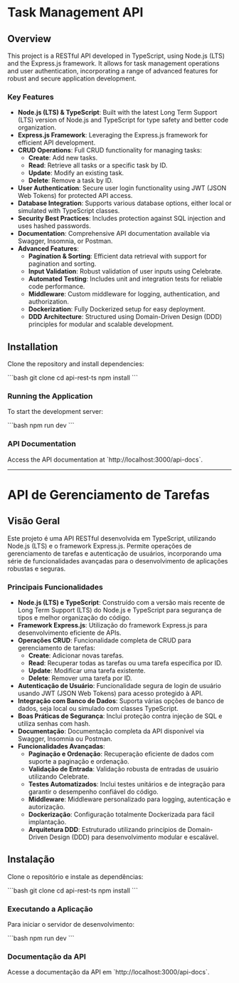 
# Task Management API

## Overview

This project is a RESTful API developed in TypeScript, using Node.js (LTS) and the Express.js framework. It allows for task management operations and user authentication, incorporating a range of advanced features for robust and secure application development.

### Key Features

- **Node.js (LTS) & TypeScript**: Built with the latest Long Term Support (LTS) version of Node.js and TypeScript for type safety and better code organization.
- **Express.js Framework**: Leveraging the Express.js framework for efficient API development.
- **CRUD Operations**: Full CRUD functionality for managing tasks:
  - **Create**: Add new tasks.
  - **Read**: Retrieve all tasks or a specific task by ID.
  - **Update**: Modify an existing task.
  - **Delete**: Remove a task by ID.
- **User Authentication**: Secure user login functionality using JWT (JSON Web Tokens) for protected API access.
- **Database Integration**: Supports various database options, either local or simulated with TypeScript classes.
- **Security Best Practices**: Includes protection against SQL injection and uses hashed passwords.
- **Documentation**: Comprehensive API documentation available via Swagger, Insomnia, or Postman.
- **Advanced Features**:
  - **Pagination & Sorting**: Efficient data retrieval with support for pagination and sorting.
  - **Input Validation**: Robust validation of user inputs using Celebrate.
  - **Automated Testing**: Includes unit and integration tests for reliable code performance.
  - **Middleware**: Custom middleware for logging, authentication, and authorization.
  - **Dockerization**: Fully Dockerized setup for easy deployment.
  - **DDD Architecture**: Structured using Domain-Driven Design (DDD) principles for modular and scalable development.

## Installation

Clone the repository and install dependencies:

\`\`\`bash
git clone <repo-url>
cd api-rest-ts
npm install
\`\`\`

### Running the Application

To start the development server:

\`\`\`bash
npm run dev
\`\`\`

### API Documentation

Access the API documentation at \`http://localhost:3000/api-docs\`.

---

# API de Gerenciamento de Tarefas

## Visão Geral

Este projeto é uma API RESTful desenvolvida em TypeScript, utilizando Node.js (LTS) e o framework Express.js. Permite operações de gerenciamento de tarefas e autenticação de usuários, incorporando uma série de funcionalidades avançadas para o desenvolvimento de aplicações robustas e seguras.

### Principais Funcionalidades

- **Node.js (LTS) e TypeScript**: Construído com a versão mais recente de Long Term Support (LTS) do Node.js e TypeScript para segurança de tipos e melhor organização do código.
- **Framework Express.js**: Utilização do framework Express.js para desenvolvimento eficiente de APIs.
- **Operações CRUD**: Funcionalidade completa de CRUD para gerenciamento de tarefas:
  - **Create**: Adicionar novas tarefas.
  - **Read**: Recuperar todas as tarefas ou uma tarefa específica por ID.
  - **Update**: Modificar uma tarefa existente.
  - **Delete**: Remover uma tarefa por ID.
- **Autenticação de Usuário**: Funcionalidade segura de login de usuário usando JWT (JSON Web Tokens) para acesso protegido à API.
- **Integração com Banco de Dados**: Suporta várias opções de banco de dados, seja local ou simulado com classes TypeScript.
- **Boas Práticas de Segurança**: Inclui proteção contra injeção de SQL e utiliza senhas com hash.
- **Documentação**: Documentação completa da API disponível via Swagger, Insomnia ou Postman.
- **Funcionalidades Avançadas**:
  - **Paginação e Ordenação**: Recuperação eficiente de dados com suporte a paginação e ordenação.
  - **Validação de Entrada**: Validação robusta de entradas de usuário utilizando Celebrate.
  - **Testes Automatizados**: Inclui testes unitários e de integração para garantir o desempenho confiável do código.
  - **Middleware**: Middleware personalizado para logging, autenticação e autorização.
  - **Dockerização**: Configuração totalmente Dockerizada para fácil implantação.
  - **Arquitetura DDD**: Estruturado utilizando princípios de Domain-Driven Design (DDD) para desenvolvimento modular e escalável.

## Instalação

Clone o repositório e instale as dependências:

\`\`\`bash
git clone <repo-url>
cd api-rest-ts
npm install
\`\`\`

### Executando a Aplicação

Para iniciar o servidor de desenvolvimento:

\`\`\`bash
npm run dev
\`\`\`

### Documentação da API

Acesse a documentação da API em \`http://localhost:3000/api-docs\`.